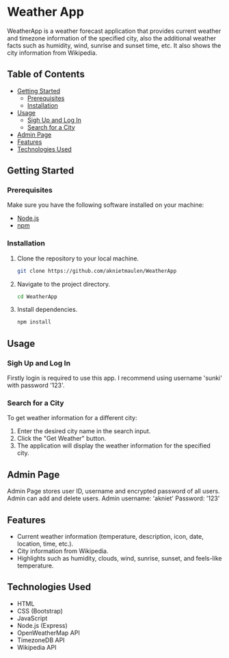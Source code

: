 # Weather App

WeatherApp is a weather forecast application that provides current weather and timezone information of the specified city, also the additional weather facts such as humidity, wind, sunrise and sunset time, etc. It also shows the city information from Wikipedia.

## Table of Contents
- [Getting Started](#getting-started)
  - [Prerequisites](#prerequisites)
  - [Installation](#installation)
- [Usage](#usage)
  - [Sigh Up and Log In](#signup-login)
  - [Search for a City](#search-for-a-city)
- [Admin Page](#admin)
- [Features](#features)
- [Technologies Used](#technologies-used)

## Getting Started

### Prerequisites
Make sure you have the following software installed on your machine:
- [Node.js](https://nodejs.org/)
- [npm](https://www.npmjs.com/)

### Installation
1. Clone the repository to your local machine.
   ```bash
   git clone https://github.com/aknietmaulen/WeatherApp
   ```
2. Navigate to the project directory.
   ```bash
   cd WeatherApp
   ```
3. Install dependencies.
   ```bash
   npm install
   ```

## Usage

### Sigh Up and Log In
Firstly login is required to use this app.
I recommend using username 'sunki' with password '123'.

### Search for a City
To get weather information for a different city:
1. Enter the desired city name in the search input.
2. Click the "Get Weather" button.
3. The application will display the weather information for the specified city.

## Admin Page
Admin Page stores user ID, username and encrypted password of all users. Admin can add and delete users.
Admin username: 'akniet' Password: '123'

## Features
- Current weather information (temperature, description, icon, date, location, time, etc.).
- City information from Wikipedia.
- Highlights such as humidity, clouds, wind, sunrise, sunset, and feels-like temperature.


## Technologies Used
- HTML
- CSS (Bootstrap)
- JavaScript
- Node.js (Express)
- OpenWeatherMap API
- TimezoneDB API
- Wikipedia API
